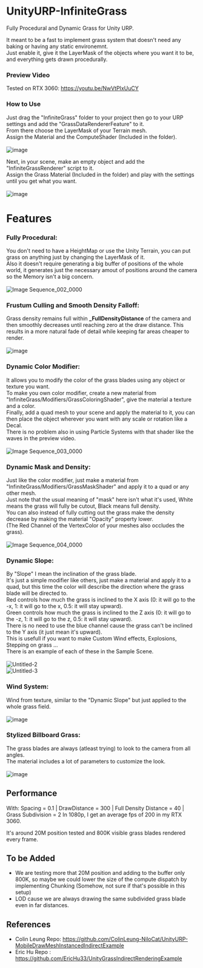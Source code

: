 # UnityURP-InfiniteGrass
Fully Procedural and Dynamic Grass for Unity URP.
 
It meant to be a fast to implement grass system that doesn't need any baking or having any static environemnt.</br>
Just enable it, give it the LayerMask of the objects where you want it to be, and everything gets drawn procedurally.

### Preview Video
Tested on RTX 3060: https://youtu.be/NwVtPIxUuCY

### How to Use
Just drag the "InfiniteGrass" folder to your project then go to your URP settings and add the "GrassDataRendererFeature" to it.</br>
From there choose the LayerMask of your Terrain mesh.</br>
Assign the Material and the ComputeShader (Included in the folder).</br></br>
![image](https://github.com/user-attachments/assets/c673ac00-ec45-4300-847a-7854c105efff)

Next, in your scene, make an empty object and add the "InfiniteGrassRenderer" script to it.</br>
Assign the Grass Material (Included in the folder) and play with the settings until you get what you want.</br></br>
![image](https://github.com/user-attachments/assets/cd034441-e707-45ac-88bc-c103c21d3713)

# Features
### Fully Procedural:
You don't need to have a HeightMap or use the Unity Terrain, you can put grass on anything just by changing the LayerMask of it.</br>
Also it doesn't require generating a big buffer of positions of the whole world, it generates just the necessary amout of positions around the camera so the Memory isn't a big concern.</br></br>
![Image Sequence_002_0000](https://github.com/user-attachments/assets/1ef15340-b6bd-45e2-a17c-22448ebb8732)

### Frustum Culling and Smooth Density Falloff:
Grass density remains full within **_FullDensityDistance** of the camera and
then smoothly decreases until reaching zero at the draw distance. This results
in a more natural fade of detail while keeping far areas cheaper to render.</br></br>
![image](https://github.com/user-attachments/assets/0ae48893-7149-47f1-a846-949183c8e9d9)

### Dynamic Color Modifier:
It allows you to modify the color of the grass blades using any object or texture you want.</br>
To make you own color modifier, create a new material from "InfiniteGrass/Modifiers/GrassColoringShader", give the material a texture and a color.</br>
Finally, add a quad mesh to your scene and apply the material to it, you can then place the object wherever you want with any scale or rotation like a Decal.</br>
There is no problem also in using Particle Systems with that shader like the waves in the preview video.</br></br>
![Image Sequence_003_0000](https://github.com/user-attachments/assets/c1d1bef9-d3d2-4689-b8f1-3ebd2f0f75ae)

### Dynamic Mask and Density:
Just like the color modifier, just make a material from "InfiniteGrass/Modifiers/GrassMaskShader" and apply it to a quad or any other mesh.</br>
Just note that the usual meaning of "mask" here isn't what it's used, White means the grass will fully be cutout, Black means full density.</br>
You can also instead of fully cutting out the grass make the density decrease by making the material "Opacity" property lower.</br>
(The Red Channel of the VertexColor of your meshes also occludes the grass).</br></br>
![Image Sequence_004_0000](https://github.com/user-attachments/assets/8e0fd3b1-f24f-44ed-994a-d8989242ac0d)

### Dynamic Slope:
By "Slope" I mean the inclination of the grass blade.</br>
It's just a simple modifier like others, just make a material and apply it to a quad, but this time the color will describe the direction where the grass blade will be directed to.</br>
Red controls how much the grass is inclined to the X axis (0: it will go to the -x, 1: it will go to the x, 0.5: it will stay upward).</br>
Green controls how much the grass is inclined to the Z axis (0: it will go to the -z, 1: it will go to the z, 0.5: it will stay upward).</br>
There is no need to use the blue channel cause the grass can't be inclined to the Y axis (it just mean it's upward).</br>
This is usefull if you want to make Custom Wind effects, Explosions, Stepping on grass ...</br>
There is an example of each of these in the Sample Scene.</br></br>
![Untitled-2](https://github.com/user-attachments/assets/17bacc32-a0c8-4479-a7a0-0e5ab7627c91)</br>
![Untitled-3](https://github.com/user-attachments/assets/2039ce7d-0d3f-44df-aef9-023f2bc67a9f)

### Wind System:
Wind from texture, similar to the "Dynamic Slope" but just applied to the whole grass field.</br></br>
![image](https://github.com/user-attachments/assets/fea2e411-ed77-45cb-87d9-c170cae28fe9)

### Stylized Billboard Grass:
The grass blades are always (atleast trying) to look to the camera from all angles.</br>
The material includes a lot of parameters to customize the look.</br></br>
![image](https://github.com/user-attachments/assets/ca5d7ff4-063a-49a3-bebb-c8bc92162576)

## Performance
With: Spacing = 0.1 | DrawDistance = 300 | Full Density Distance = 40 | Grass Subdivision = 2
In 1080p, I get an average fps of 200 in my RTX 3060.

It's around 20M position tested and 800K visible grass blades rendered every frame.

## To be Added
- We are testing more that 20M position and adding to the buffer only 800K, so maybe we could lower the size of the compute dispatch by implementing Chunking (Somehow, not sure if that's possible in this setup)
- LOD cause we are always drawing the same subdivided grass blade even in far distances.

## References
- Colin Leung Repo: https://github.com/ColinLeung-NiloCat/UnityURP-MobileDrawMeshInstancedIndirectExample
- Eric Hu Repo : https://github.com/EricHu33/UnityGrassIndirectRenderingExample
